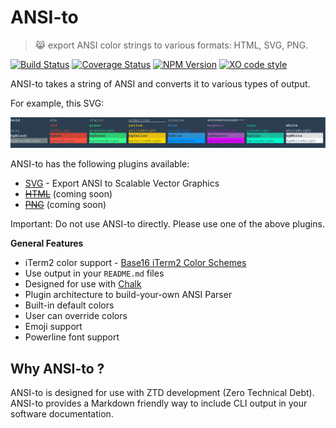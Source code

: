 # ANSI-to

> 😹  export ANSI color strings to various formats: HTML, SVG, PNG.

[![Build Status](https://travis-ci.org/F1LT3R/ansi-to.svg?branch=master)](https://travis-ci.org/F1LT3R/ansi-to)
[![Coverage Status](https://coveralls.io/repos/github/F1LT3R/ansi-to/badge.svg?branch=master)](https://coveralls.io/github/F1LT3R/ansi-to?branch=master)
[![NPM Version](https://img.shields.io/npm/v/ansi-to.svg)](https://www.npmjs.com/package/ansi-to)
[![XO code style](https://img.shields.io/badge/code_style-XO-5ed9c7.svg)](https://github.com/sindresorhus/xo)

ANSI-to takes a string of ANSI and converts it to various types of output.

For example, this SVG:

[![Lead Image](ansi-to-svg-example.svg)](ansi-to-svg-example.svg)

ANSI-to has the following plugins available:

- [SVG](https://github.com/F1LT3R/ansi-to-svg.git) - Export ANSI to Scalable Vector Graphics
- [<strike>HTML</strike>](https://github.com/F1LT3R/ansi-to-html) (coming soon)
- [<strike>PNG</strike>](https://github.com/F1LT3R/ansi-to-png) (coming soon)

Important: Do not use ANSI-to directly. Please use one of the above plugins.

**General Features**

- iTerm2 color support - [Base16 iTerm2 Color Schemes](https://github.com/martinlindhe/base16-iterm2)
- Use output in your `README.md` files
- Designed for use with [Chalk](https://github.com/chalk/chalk)
- Plugin architecture to build-your-own ANSI Parser
- Built-in default colors
- User can override colors
- Emoji support
- Powerline font support

## Why ANSI-to ?

ANSI-to is designed for use with ZTD development (Zero Technical Debt). ANSI-to provides a Markdown friendly way to include CLI output in your software documentation.

